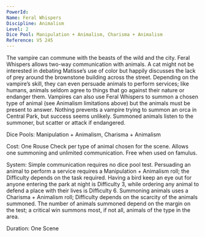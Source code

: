 ```yaml
---
PowerId: 
Name: Feral Whispers
Discipline: Animalism
Level: 2
Dice Pool: Manipulation + Animalism, Charisma + Animalism
Reference: V5 245
---
```

The vampire can commune with the beasts of the wild and the city. Feral Whispers allows two-way communication with animals. A cat might not be interested in debating Matisse’s use of color but happily discusses the lack of prey around the brownstone building across the street. Depending on the vampire’s skill, they can even persuade animals to perform services; like humans, animals seldom agree to things that go against their nature or endanger them. Vampires can also use Feral Whispers to summon a chosen type of animal (see Animalism limitations above) but the animals must be present to answer. Nothing prevents a vampire trying to summon an orca in Central Park, but success seems unlikely. Summoned animals listen to the summoner, but scatter or attack if endangered.   

Dice Pools: Manipulation + Animalism, Charisma + Animalism   

Cost: One Rouse Check per type of animal chosen for the scene. Allows one summoning and unlimited communication. Free when used on famulus.   

System: Simple communication requires no dice pool test. Persuading an animal to perform a service requires a Manipulation + Animalism roll; the Difficulty depends on the task required. Having a bird keep an eye out for anyone entering the park at night is Difficulty 3, while ordering any animal to defend a place with their lives is Difficulty 6. Summoning animals uses a Charisma + Animalism roll; Difficulty depends on the scarcity of the animals summoned. The number of animals summoned depend on the margin on the test; a critical win summons most, if not all, animals of the type in the area.   

Duration: One Scene